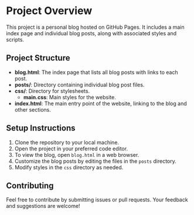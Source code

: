 # Project Overview

This project is a personal blog hosted on GitHub Pages. It includes a main index page and individual blog posts, along with associated styles and scripts.

## Project Structure

- **blog.html**: The index page that lists all blog posts with links to each post.
- **posts/**: Directory containing individual blog post files.
- **css/**: Directory for stylesheets.
  - **main.css**: Main styles for the website.
- **index.html**: The main entry point of the website, linking to the blog and other sections.

## Setup Instructions

1. Clone the repository to your local machine.
2. Open the project in your preferred code editor.
3. To view the blog, open `blog.html` in a web browser.
4. Customize the blog posts by editing the files in the `posts` directory.
5. Modify styles in the `css` directory as needed.

## Contributing

Feel free to contribute by submitting issues or pull requests. Your feedback and suggestions are welcome!